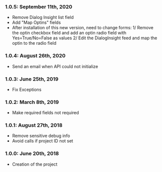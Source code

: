 ### 1.0.5: September 11th, 2020
* Remove Dialog Insight list field
* Add "Map Optins" fields
* After installation of this new version, need to change forms: 1/ Remove the optin checkbox field and add an optin radio field with Yes=True/No=False as values 2/  Edit the DialogInsight feed and map the optin to the radio field 

### 1.0.4: August 26th, 2020
* Send an email when API could not initialize

### 1.0.3: June 25th, 2019
* Fix Exceptions

### 1.0.2: March 8th, 2019
* Make required fields not required

### 1.0.1: August 27th, 2018
* Remove sensitive debug info
* Avoid calls if project ID not set

### 1.0.0: June 20th, 2018
* Creation of the project